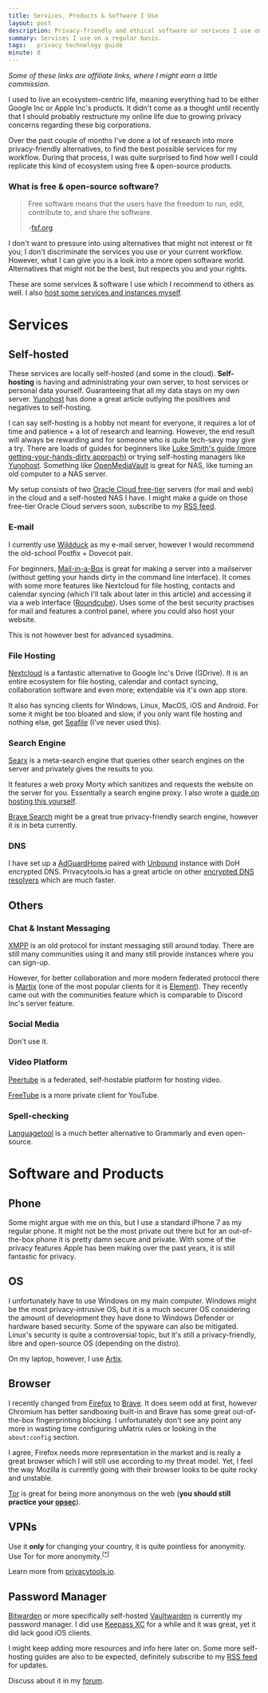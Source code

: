 ```yaml
---
title: Services, Products & Software I Use
layout: post
description: Privacy-friendly and ethical software or serivces I use on a regular basis.
summary: Services I use on a regular basis.
tags:   privacy technology guide
minute: 8
---
```


*Some of these links are affiliate links, where I might earn a little commission.*

I used to live an ecosystem-centric life, meaning everything had to be either Google Inc or Apple Inc's products. It didn't come as a thought until recently that I should probably restructure my online life due to growing privacy concerns regarding these big corporations. 

Over the past couple of months I've done a lot of research into more privacy-friendly alternatives, to find the best possible services for my workflow. During that process, I was quite surprised to find how well I could replicate this kind of ecosystem using free & open-source products.

### What is free & open-source software?
> Free software means that the users have the freedom to run, edit, contribute to, and share the software.
>
> -[fsf.org](https://fsf.org)

I don't want to pressure into using alternatives that might not interest or fit you; I don't discriminate the services you use or your current workflow. However, what I can give you is a look into a more open software world. Alternatives that might not be the best, but respects you and your rights.

These are some services & software I use which I recommend to others as well. I also [host some services and instances myself](/instances).

# Services

## Self-hosted

These services are locally self-hosted (and some in the cloud). **Self-hosting** is having and administrating your own server, to host services or personal data yourself. Guaranteeing that all my data stays on my own server. [Yunohost](https://yunohost.org/en/selfhosting) has done a great article outlying the positives and negatives to self-hosting.

I can say self-hosting is a hobby not meant for everyone, it requires a lot of time and patience + a lot of research and learning. However, the end result will always be rewarding and for someone who is quite tech-savy may give a try. There are loads of guides for beginners like [Luke Smith's guide (more getting-your-hands-dirty approach)](https://landchad.net) or trying self-hosting managers like [Yunohost](https://yunohost.org/en/whatsyunohost). Something like [OpenMediaVault](https://www.openmediavault.org/) is great for NAS, like turning an old computer to a NAS server.

My setup consists of two [Oracle Cloud free-tier](https://cloud.oracle.com/) servers (for mail and web) in the cloud and a self-hosted NAS I have. I might make a guide on those free-tier Oracle Cloud servers soon, subscribe to my [RSS feed](/feed.xml).

### E-mail

I currently use [Wildduck](https://wildduck.email/) as my e-mail server, however I would recommend the old-school Postfix + Dovecot pair. 

For beginners, [Mail-in-a-Box](https://mailinabox.email/) is great for making a server into a mailserver (without getting your hands dirty in the command line interface). It comes with some more features like Nextcloud for file hosting, contacts and calendar syncing (which I'll talk about later in this article) and accessing it via a web interface ([Roundcube](https://roundcube.net/)). Uses some of the best security practises for mail and features a control panel, where you could also host your website. 

This is not however best for advanced sysadmins.

### File Hosting

[Nextcloud](https://nextcloud.com) is a fantastic alternative to Google Inc's Drive (GDrive). It is an entire ecosystem for file hosting, calendar and contact syncing, collaboration software and even more; extendable via it's own app store. 

It also has syncing clients for Windows, Linux, MacOS, iOS and Android. For some it might be too bloated and slow, if you only want file hosting and nothing else, get [Seafile](https://seafile.com) (I've never used this).

### Search Engine

[Searx](https://searx.hen.ee) is a meta-search engine that queries other search engines on the server and privately gives the results to you. 

It features a web proxy Morty which sanitizes and requests the website on the server for you. Essentially a search engine proxy. I also wrote a [guide on hosting this yourself](https://hen.ee/2021/07/15/searx-guide/).

[Brave Search](https://search.brave.com) might be a great true privacy-friendly search engine, however it is in beta currently.

### DNS

I have set up a [AdGuardHome](https://github.com/AdguardTeam/AdGuardHome) paired with [Unbound](https://nlnetlabs.nl/projects/unbound/about/) instance with DoH encrypted DNS. Privacytools.io has a great article on other [encrypted DNS resolvers](https://privacytools.io/providers/dns/) which are much faster.

## Others

### Chat & Instant Messaging

[XMPP](https://) is an old protocol for instant messaging still around today. There are still many communities using it and many still provide instances where you can sign-up.

However, for better collaboration and more modern federated protocol there is [Martix](https://matrix.org/) (one of the most popular clients for it is [Element](https://element.io/)). They recently came out with the communities feature which is comparable to Discord Inc's server feature.

### Social Media

Don't use it.

### Video Platform

[Peertube](https://joinpeertube.org/) is a federated, self-hostable platform for hosting video. 

[FreeTube](https://freetubeapp.io/) is a more private client for YouTube.

### Spell-checking

[Languagetool](https://languagetool.org/) is a much better alternative to Grammarly and even open-source.

# Software and Products

## Phone

Some might argue with me on this, but I use a standard iPhone 7 as my regular phone. It might not be the most private out there but for an out-of-the-box phone it is pretty damn secure and private. With some of the privacy features Apple has been making over the past years, it is still fantastic for privacy.

## OS

I unfortunately have to use Windows on my main computer. Windows might be the most privacy-intrusive OS, but it is a much securer OS considering the amount of development they have done to Windows Defender or hardware based security. Some of the spyware can also be mitigated. Linux's security is quite a controversial topic, but it's still a privacy-friendly, libre and open-source OS (depending on the distro).

On my laptop, however, I use [Artix](https://artixlinux.org).

## Browser

I recently changed from [Firefox](https://www.mozilla.org/en-GB/firefox/new/) to [Brave](https://brave.com/). It does seem odd at first, however Chromium has better sandboxing built-in and Brave has some great out-of-the-box fingerprinting blocking. I unfortunately don't see any point any more in wasting time configuring uMatrix rules or looking in the `about:config` section. 

I agree, Firefox needs more representation in the market and is really a great browser which I will still use according to my threat model. Yet, I feel the way Mozilla is currently going with their browser looks to be quite rocky and unstable.

[Tor](https://torproject.org) is great for being more anonymous on the web (**you should still practice your [opsec](https://en.wikipedia.org/wiki/Operations_security)**).

## VPNs

Use it **only** for changing your country, it is quite pointless for anonymity. Use Tor for more anonymity.<sup>[[*]](https://madaidans-insecurities.github.io/vpns.html)</sup>

Learn more from [privacytools.io](https://privacytools.io/providers/vpn/).

## Password Manager

[Bitwarden](https://bitwarden.com/) or more specifically self-hosted [Vaultwarden](https://github.com/dani-garcia/vaultwarden) is currently my password manager. I did use [Keepass XC](https://keepassxc.org/) for a while and it was great, yet it did lack good iOS clients.

I might keep adding more resources and info here later on. Some more self-hosting guides are also to be expected, definitely subscribe to my [RSS feed](/feed.xml) for updates.

Discuss about it in my [forum](https://confer.hen.ee/d/7-services-products-software-i-use).